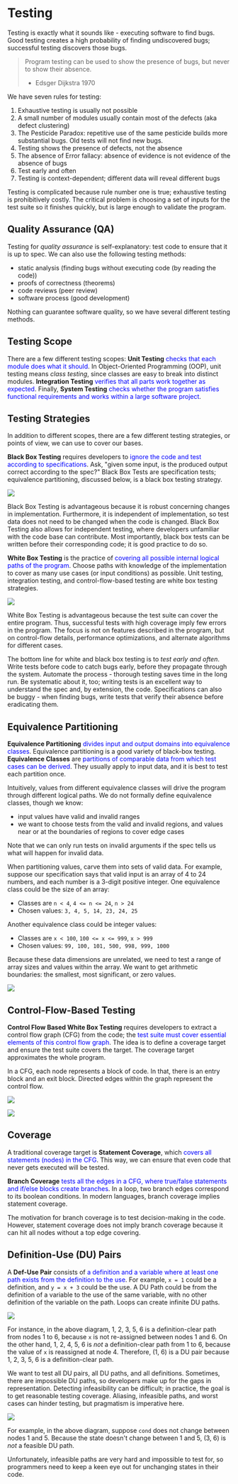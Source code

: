 # Testing
Testing is exactly what it sounds like - executing software to find bugs.  Good testing creates a high probability of finding undiscovered bugs; successful testing discovers those bugs.

>   Program testing can be used to show the presence of bugs, but never to show their absence.
>   - Edsger Dijkstra 1970

We have seven rules for testing:

1.  Exhaustive testing is usually not possible
2.  A small number of modules usually contain most of the defects (aka defect clustering)
3.  The Pesticide Paradox: repetitive use of the same pesticide builds more substantial bugs.  Old tests will not find new bugs.
4.  Testing shows the presence of defects, not the absence
5.  The absence of Error fallacy: absence of evidence is not evidence of the absence of bugs
6.  Test early and often
7.  Testing is context-dependent; different data will reveal different bugs

Testing is complicated because rule number one is true; exhaustive testing is prohibitively costly.  The critical problem is choosing a set of inputs for the test suite so it finishes quickly, but is large enough to validate the program.

## Quality Assurance (QA)

Testing for *quality assurance* is self-explanatory: test code to ensure that it is up to spec.  We can also use the following testing methods:

- static analysis (finding bugs without executing code (by reading the code))
- proofs of correctness (theorems)
- code reviews (peer review)
- software process (good development)

Nothing can guarantee software quality, so we have several different testing methods.  

## Testing Scope

There are a few different testing scopes: **Unit Testing** <span style="color:blue;">checks that each module does what it should</span>.  In Object-Oriented Programming (OOP), unit testing means *class testing*, since classes are easy to break into distinct modules.  **Integration Testing** <span style="color:blue;">verifies that all parts work together as expected</span>.  Finally, **System Testing** <span style="color:blue;">checks whether the program satisfies functional requirements and works within a large software project</span>.

## Testing Strategies

In addition to different scopes, there are a few different testing strategies, or points of view, we can use to cover our bases.

**Black Box Testing** requires developers to <span style="color:blue;">ignore the code and test according to specifications</span>.  Ask, "given some input, is the produced output correct according to the spec?"  Black Box Tests are specification tests; equivalence partitioning, discussed below, is a black box testing strategy.

![](images\bbt.png)

Black Box Testing is advantageous because it is robust concerning changes in implementation.  Furthermore, it is independent of implementation, so test data does not need to be changed when the code is changed.  Black Box Testing also allows for independent testing, where developers unfamiliar with the code base can contribute.  Most importantly, black box tests can be written before their corresponding code; it is good practice to do so.

**White Box Testing** is the practice of <span style="color:blue;">covering all possible internal logical paths of the program</span>.  Choose paths with knowledge of the implementation to cover as many use cases (or input conditions) as possible.  Unit testing, integration testing, and control-flow-based testing are white box testing strategies.

![](images\wbt.png)

White Box Testing is advantageous because the test suite can cover the entire program.  Thus, successful tests with high coverage imply few errors in the program.  The focus is not on features described in the program, but on control-flow details, performance optimizations, and alternate algorithms for different cases.

The bottom line for white and black box testing is to *test early and often*.  Write tests before code to catch bugs early, before they propagate through the system.  Automate the process - thorough testing saves time in the long run.  Be systematic about it, too; writing tests is an excellent way to understand the spec and, by extension, the code.  Specifications can also be buggy - when finding bugs, write tests that verify their absence before eradicating them.

## Equivalence Partitioning

**Equivalence Partitioning** <span style="color:blue;">divides input and output domains into equivalence classes</span>.  Equivalence partitioning is a good variety of black-box testing.  **Equivalence Classes** are <span style="color:blue;">partitions of comparable data from which test cases can be derived</span>.  They usually apply to input data, and it is best to test each partition once.

Intuitively, values from different equivalence classes will drive the program through different logical paths.  We do not formally define equivalence classes, though we know:

- input values have valid and invalid ranges
- we want to choose tests from the valid and invalid regions, and values near or at the boundaries of regions to cover edge cases

Note that we can only run tests on invalid arguments if the spec tells us what will happen for invalid data.

When partitioning values, carve them into sets of valid data.  For example, suppose our specification says that valid input is an array of 4 to 24 numbers, and each number is a 3-digit positive integer.  One equivalence class could be the size of an array:

- Classes are `n < 4`, `4 <= n <= 24`, `n > 24`
- Chosen values: `3, 4, 5, 14, 23, 24, 25`

Another equivalence class could be integer values:

- Classes are `x < 100`, `100 <= x <= 999`, `x > 999`
- Chosen values: `99, 100, 101, 500, 998, 999, 1000`

Because these data dimensions are unrelated, we need to test a range of array sizes and values within the array.  We want to get arithmetic boundaries: the smallest, most significant, or zero values.

![](images\eqpartition.png)

## Control-Flow-Based Testing

**Control Flow Based White Box Testing** requires developers to extract a control flow graph (CFG) from the code; the <span style="color:blue;">test suite must cover essential elements of this control flow graph</span>.  The idea is to define a coverage target and ensure the test suite covers the target.  The coverage target approximates the whole program.

In a CFG, each node represents a block of code.  In that, there is an entry block and an exit block.  Directed edges within the graph represent the control flow.

![](images\if.png)

![](images\else.png)

## Coverage

A traditional coverage target is **Statement Coverage**, which<span style="color:blue;"> covers all statements (nodes) in the CFG</span>.  This way, we can ensure that even code that never gets executed will be tested.

**Branch Coverage** <span style="color:blue;">tests all the edges in a CFG, where true/false statements and if/else blocks create branches</span>.  In a loop, two branch edges correspond to its boolean conditions.  In modern languages, branch coverage implies statement coverage.

The motivation for branch coverage is to test decision-making in the code.  However, statement coverage does not imply branch coverage because it can hit all nodes without a top edge covering.

## Definition-Use (DU) Pairs

A **Def-Use Pair** consists of <span style="color:blue;">a definition and a variable where at least one path exists from the definition to the use</span>.  For example, `x = 1` could be a definition, and `y = x + 3` could be the use.  A DU Path could be from the definition of a variable to the use of the same variable, with no other definition of the variable on the path.  Loops can create infinite DU paths.

![](images\du.png)

For instance, in the above diagram, 1, 2, 3, 5, 6 is a definition-clear path from nodes 1 to 6, because `x` is not re-assigned between nodes 1 and 6.  On the other hand, 1, 2, 4, 5, 6 is *not* a definition-clear path from 1 to 6, because the value of `x` is reassigned at node 4.  Therefore, (1, 6) is a DU pair because 1, 2, 3, 5, 6 is a definition-clear path.

We want to test all DU pairs, all DU paths, and all definitions.  Sometimes, there are impossible DU paths, so developers make up for the gaps in representation.  Detecting infeasibility can be difficult; in practice, the goal is to get reasonable testing coverage.  Aliasing, infeasible paths, and worst cases can hinder testing, but pragmatism is imperative here.

![](images\infeasible.png)

For example, in the above diagram, suppose `cond` does not change between nodes 1 and 5.  Because the state doesn't change between 1 and 5, (3, 6) is *not* a feasible DU path.

Unfortunately, infeasible paths are very hard and impossible to test for, so programmers need to keep a keen eye out for unchanging states in their code.
